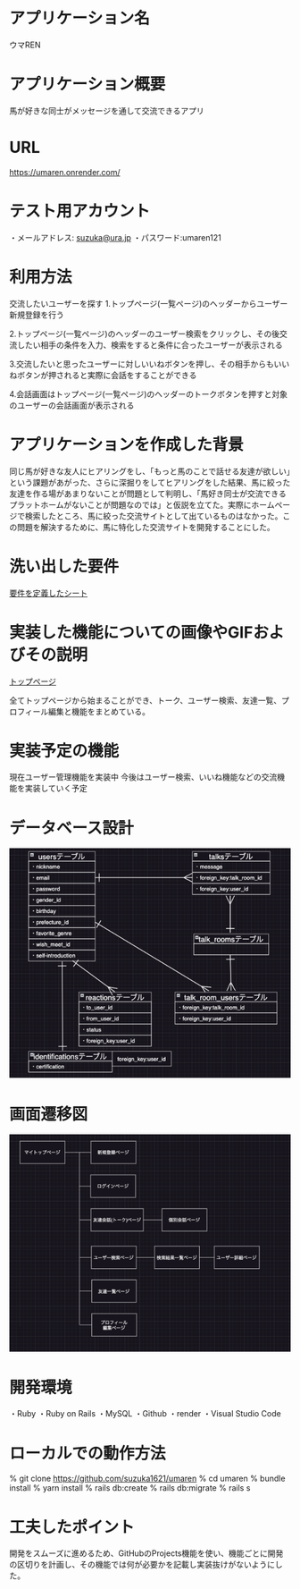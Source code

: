 # アプリケーション名
 ウマREN


# アプリケーション概要
 馬が好きな同士がメッセージを通して交流できるアプリ


# URL
 https://umaren.onrender.com/


# テスト用アカウント
 ・メールアドレス: suzuka@ura.jp
 ・パスワード:umaren121


# 利用方法
 交流したいユーザーを探す
 1.トップページ(一覧ページ)のヘッダーからユーザー新規登録を行う

 2.トップページ(一覧ページ)のヘッダーのユーザー検索をクリックし、その後交流したい相手の条件を入力、検索をすると条件に合ったユーザーが表示される

 3.交流したいと思ったユーザーに対しいいねボタンを押し、その相手からもいいねボタンが押されると実際に会話をすることができる

 4.会話画面はトップページ(一覧ページ)のヘッダーのトークボタンを押すと対象のユーザーの会話画面が表示される 


# アプリケーションを作成した背景
 同じ馬が好きな友人にヒアリングをし、「もっと馬のことで話せる友達が欲しい」という課題があがった、さらに深掘りをしてヒアリングをした結果、馬に絞った友達を作る場があまりないことが問題として判明し、「馬好き同士が交流できるプラットホームがないことが問題なのでは」と仮説を立てた。実際にホームページで検索したところ、馬に絞った交流サイトとして出ているものはなかった。この問題を解決するために、馬に特化した交流サイトを開発することにした。


# 洗い出した要件
 [要件を定義したシート](https://docs.google.com/spreadsheets/d/1L4lPZqUfL_vLcTrsLZ-L1PT7JLobcRvBaNrdXbjEseY/edit?usp=sharing)


# 実装した機能についての画像やGIFおよびその説明
 [トップページ](https://i.gyazo.com/4a0600c81cbc443a9ee23ac0bd1a0bec.mp4)

 全てトップページから始まることができ、トーク、ユーザー検索、友達一覧、プロフィール編集と機能をまとめている。


# 実装予定の機能
 現在ユーザー管理機能を実装中
 今後はユーザー検索、いいね機能などの交流機能を実装していく予定


# データベース設計
![ER図](app/assets/images/ウマREN_ER図.jpg)


# 画面遷移図
![画面遷移図](app/assets/images/ウマREN_画面遷移図.jpg)


# 開発環境
 ・Ruby
 ・Ruby on Rails
 ・MySQL
 ・Github
 ・render
 ・Visual Studio Code


# ローカルでの動作方法
 % git clone https://github.com/suzuka1621/umaren
 % cd umaren
 % bundle install
 % yarn install
 % rails db:create
 % rails db:migrate
 % rails s


# 工夫したポイント
 開発をスムーズに進めるため、GitHubのProjects機能を使い、機能ごとに開発の区切りを計画し、その機能では何が必要かを記載し実装抜けがないようにした。